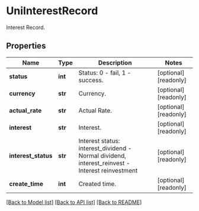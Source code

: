 # UniInterestRecord

Interest Record.
## Properties
Name | Type | Description | Notes
------------ | ------------- | ------------- | -------------
**status** | **int** | Status: 0 - fail, 1 - success. | [optional] [readonly] 
**currency** | **str** | Currency. | [optional] [readonly] 
**actual_rate** | **str** | Actual Rate. | [optional] [readonly] 
**interest** | **str** | Interest. | [optional] [readonly] 
**interest_status** | **str** | Interest status: interest_dividend - Normal dividend, interest_reinvest - Interest reinvestment | [optional] [readonly] 
**create_time** | **int** | Created time. | [optional] [readonly] 

[[Back to Model list]](../README.md#documentation-for-models) [[Back to API list]](../README.md#documentation-for-api-endpoints) [[Back to README]](../README.md)


